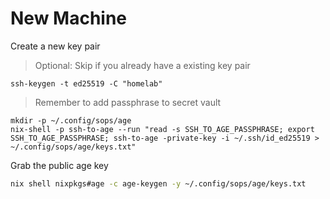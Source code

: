 # New Machine

Create a new key pair

> Optional: Skip if you already have a existing key pair


```
ssh-keygen -t ed25519 -C "homelab"
```

> Remember to add passphrase to secret vault

```
mkdir -p ~/.config/sops/age
nix-shell -p ssh-to-age --run "read -s SSH_TO_AGE_PASSPHRASE; export SSH_TO_AGE_PASSPHRASE; ssh-to-age -private-key -i ~/.ssh/id_ed25519 > ~/.config/sops/age/keys.txt"
```

Grab the public age key

```bash
nix shell nixpkgs#age -c age-keygen -y ~/.config/sops/age/keys.txt
```



